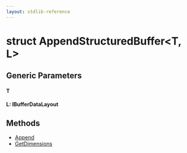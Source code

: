 ```yaml
---
layout: stdlib-reference
---
```


# struct AppendStructuredBuffer\<T, L\>

## Generic Parameters

#### T
#### L: IBufferDataLayout

## Methods

* [Append](/stdlib-reference/types/AppendStructuredBuffer/Append)
* [GetDimensions](/stdlib-reference/types/AppendStructuredBuffer/GetDimensions)

